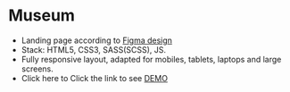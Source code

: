    # Museum 
* Landing page according to [Figma design](https://www.figma.com/file/HL3XGt5ZatvJoYBhOaWY5x/museum-prototype?node-id=323%3A1957)
* Stack: HTML5, CSS3, SASS(SCSS), JS.
* Fully responsive layout, adapted for mobiles, tablets, laptops and large screens.
* Click here to Click the link to see [DEMO](https://dana-pryshelets.github.io/Museum_layout/)

